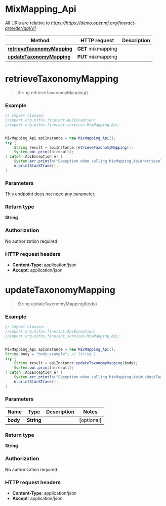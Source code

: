 # MixMapping_Api

All URIs are relative to *https://https://demo.openmf.org/fineract-provider/api/v1*

Method | HTTP request | Description
------------- | ------------- | -------------
[**retrieveTaxonomyMapping**](MixMapping_Api.md#retrieveTaxonomyMapping) | **GET** mixmapping | 
[**updateTaxonomyMapping**](MixMapping_Api.md#updateTaxonomyMapping) | **PUT** mixmapping | 


<a name="retrieveTaxonomyMapping"></a>
# **retrieveTaxonomyMapping**
> String retrieveTaxonomyMapping()



### Example
```java
// Import classes:
//import org.mifos.fineract.ApiException;
//import org.mifos.fineract.services.MixMapping_Api;


MixMapping_Api apiInstance = new MixMapping_Api();
try {
    String result = apiInstance.retrieveTaxonomyMapping();
    System.out.println(result);
} catch (ApiException e) {
    System.err.println("Exception when calling MixMapping_Api#retrieveTaxonomyMapping");
    e.printStackTrace();
}
```

### Parameters
This endpoint does not need any parameter.

### Return type

**String**

### Authorization

No authorization required

### HTTP request headers

 - **Content-Type**: application/json
 - **Accept**: application/json

<a name="updateTaxonomyMapping"></a>
# **updateTaxonomyMapping**
> String updateTaxonomyMapping(body)



### Example
```java
// Import classes:
//import org.mifos.fineract.ApiException;
//import org.mifos.fineract.services.MixMapping_Api;


MixMapping_Api apiInstance = new MixMapping_Api();
String body = "body_example"; // String | 
try {
    String result = apiInstance.updateTaxonomyMapping(body);
    System.out.println(result);
} catch (ApiException e) {
    System.err.println("Exception when calling MixMapping_Api#updateTaxonomyMapping");
    e.printStackTrace();
}
```

### Parameters

Name | Type | Description  | Notes
------------- | ------------- | ------------- | -------------
 **body** | **String**|  | [optional]

### Return type

**String**

### Authorization

No authorization required

### HTTP request headers

 - **Content-Type**: application/json
 - **Accept**: application/json

